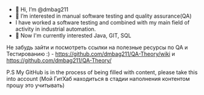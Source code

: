 - 👋 Hi, I’m @dmbag211
- 👀 I’m interested in manual software testing and quality assurance(QA)
- I have worked а software testing and combined with my main field of activity in industrial automation.
- 🌱 Now I'm currently interested Java, GIT, SQL


Не забудь зайти и посмотреть ссылки на полезные ресурсы по QA и Тестированию :) -  https://github.com/dmbag211/QA-Theory/wiki и https://github.com/dmbag211/QA-Theory/


P.S My GitHub is in the process of being filled with content, please take this into account 
(Мой ГитХаб находиться в стадии наполнения контентом прошу это учитывать)

